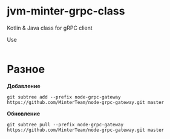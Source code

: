 # jvm-minter-grpc-class
Kotlin &amp; Java class for gRPC client

Use
```shell

```


# Разное
**Добавление**
```shell
git subtree add --prefix node-grpc-gateway https://github.com/MinterTeam/node-grpc-gateway.git master
```
**Обновление**
```shell
git subtree pull --prefix node-grpc-gateway https://github.com/MinterTeam/node-grpc-gateway.git master
```
